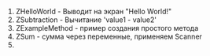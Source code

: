 <ol type="1">
  <li>ZHelloWorld - Выводит на экран "Hello World!"</li>
  <li>ZSubtraction - Вычитание 'value1 - value2'</li>
  <li>ZExampleMethod - пример создания простого метода</li>
  <li>ZSum - сумма через переменные, применяем Scanner</li>
  <li></li>
</ol>
